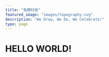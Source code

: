 ```yaml
---
title: "兔豚科技"
featured_image: "images/topography.svg"
description: "We Draw, We Do, We Celebrate!"
type: page
---
```


# HELLO WORLD!
